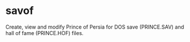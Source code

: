 # savof
Create, view and modify Prince of Persia for DOS save (PRINCE.SAV) and hall of fame (PRINCE.HOF) files.
